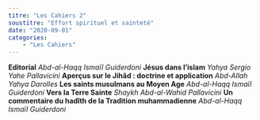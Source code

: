 ```yaml
---
titre: "Les Cahiers 2"
soustitre: "Effort spirituel et sainteté"
date: "2020-09-01"
categories:
    - "Les Cahiers"
---
```


**Editorial**
*Abd-al-Haqq Ismaïl Guiderdoni*
**Jésus dans l’islam**
*Yahya Sergio Yahe Pallavicini*
**Aperçus sur le Jihâd : doctrine et application**
*Abd-Allah Yahya Darolles*
**Les saints musulmans au Moyen Age**
*Abd-al-Haqq Ismaïl Guiderdoni*
**Vers la Terre Sainte**
*Shaykh Abd-al-Wahid Pallavicini*
**Un commentaire du hadîth de la Tradition muhammadienne**
*Abd-al-Haqq Ismaïl Guiderdoni*